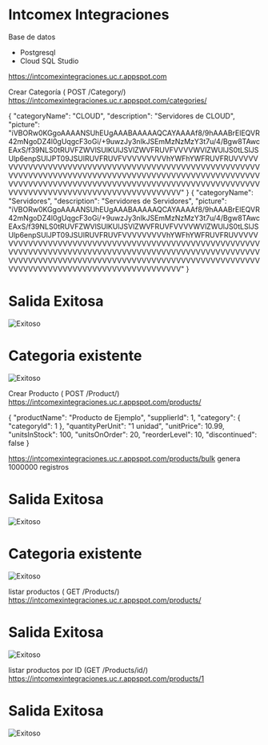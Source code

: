 # Intcomex Integraciones

Base de datos

* Postgresql
* Cloud SQL Studio

https://intcomexintegraciones.uc.r.appspot.com

Crear Categoría (  POST    /Category/) 
https://intcomexintegraciones.uc.r.appspot.com/categories/

{
    "categoryName": "CLOUD",
    "description": "Servidores de CLOUD",
    "picture": "iVBORw0KGgoAAAANSUhEUgAAABAAAAAQCAYAAAAf8/9hAAABrElEQVR42mNgoDZ4l0gUqgcF3oGi/+9uwzJy3nlkJSEmMzNzMzY3t7u/4/Bgw8TAwcEAxS/f39NLS0tRUVFZWVlSUlKUlJSVlZWVFRUVFVVVVWVlZWUlJS0tLSlJSUlp6enpSUlJPT09JSUlRUVFRUVFVVVVVVVVVhYWFhYWFRUVFRUVVVVVVVVVVVVVVVVVVVVVVVVVVVVVVVVVVVVVVVVVVVVVVVVVVVVVVVVVVVVVVVVVVVVVVVVVVVVVVVVVVVVVVVVVVVVVVVVVVVVVVVVVVVVVVVVVVVVVVVVVVVVVVVVVVVVVVVVVVVVVVVVVVVVVVVVVVVVVVVVVVVVVVVVVVVVVVVVVVVVVVVVVVVVVVVVV"
}
{
    "categoryName": "Servidores",
    "description": "Servidores de Servidores",
    "picture": "iVBORw0KGgoAAAANSUhEUgAAABAAAAAQCAYAAAAf8/9hAAABrElEQVR42mNgoDZ4l0gUqgcF3oGi/+9uwzJy3nlkJSEmMzNzMzY3t7u/4/Bgw8TAwcEAxS/f39NLS0tRUVFZWVlSUlKUlJSVlZWVFRUVFVVVVWVlZWUlJS0tLSlJSUlp6enpSUlJPT09JSUlRUVFRUVFVVVVVVVVVhYWFhYWFRUVFRUVVVVVVVVVVVVVVVVVVVVVVVVVVVVVVVVVVVVVVVVVVVVVVVVVVVVVVVVVVVVVVVVVVVVVVVVVVVVVVVVVVVVVVVVVVVVVVVVVVVVVVVVVVVVVVVVVVVVVVVVVVVVVVVVVVVVVVVVVVVVVVVVVVVVVVVVVVVVVVVVVVVVVVVVVVVVVVVVVVVVVVVVVVVVVVVVV"
}

# Salida Exitosa

![Exitoso](https://github.com/javf1016/Images/blob/main/crearCategoriaExitoso.PNG?raw=true)

# Categoria existente
![Exitoso](https://github.com/javf1016/Images/blob/main/crearCategoriaExistente.PNG?raw=true)

Crear Producto (  POST    /Product/)
https://intcomexintegraciones.uc.r.appspot.com/products/

{
    "productName": "Producto de Ejemplo",
    "supplierId": 1,
    "category": {
        "categoryId": 1
    },
    "quantityPerUnit": "1 unidad",
    "unitPrice": 10.99,
    "unitsInStock": 100,
    "unitsOnOrder": 20,
    "reorderLevel": 10,
    "discontinued": false
}

https://intcomexintegraciones.uc.r.appspot.com/products/bulk genera 1000000 registros

# Salida Exitosa

![Exitoso](https://github.com/javf1016/Images/blob/main/crearproductoExitoso.PNG?raw=true)

# Categoria existente
![Exitoso](https://github.com/javf1016/Images/blob/main/crearProductoyaExistente.PNG?raw=true)

listar productos ( GET	/Products/)
https://intcomexintegraciones.uc.r.appspot.com/products/

# Salida Exitosa

![Exitoso](https://github.com/javf1016/Images/blob/main/listarProductos.PNG?raw=true)

listar productos por ID (GET    /Products/id/)
https://intcomexintegraciones.uc.r.appspot.com/products/1

# Salida Exitosa

![Exitoso](https://github.com/javf1016/Images/blob/main/ListarId.PNG?raw=true)

